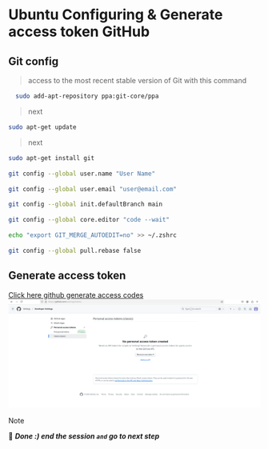 # Ubuntu Configuring & Generate access token GitHub

## Git config

>access to the most recent stable version of Git with this command

```bash
  sudo add-apt-repository ppa:git-core/ppa
```

>next

```bash
sudo apt-get update
```

>next

```bash
sudo apt-get install git
```

```bash
git config --global user.name "User Name"
```

```bash
git config --global user.email "user@email.com"
```

```bash
git config --global init.defaultBranch main
```

```bash
git config --global core.editor "code --wait"
```

```bash
echo "export GIT_MERGE_AUTOEDIT=no" >> ~/.zshrc
```

```bash
git config --global pull.rebase false
```

## Generate access token

[Click here github generate access codes](https://github.com/settings/tokens)
![generate access codes 1](../Assets/generate-access-codes-1.png)

>[!NOTE]
> 📌 ***Done :) end the session `and` go to next step***
